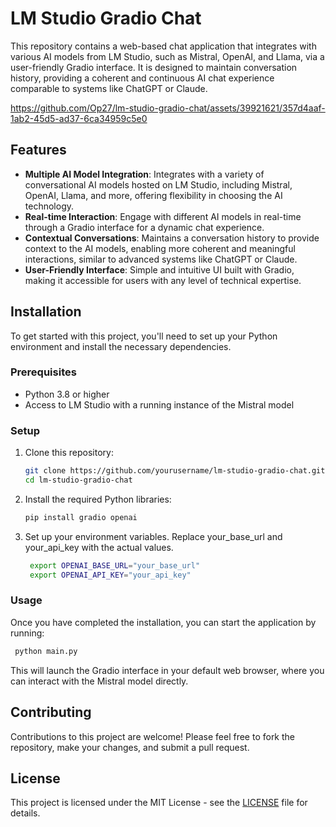 # LM Studio Gradio Chat
This repository contains a web-based chat application that integrates with various AI models from LM Studio, such as Mistral, OpenAI, and Llama, via a user-friendly Gradio interface. It is designed to maintain conversation history, providing a coherent and continuous AI chat experience comparable to systems like ChatGPT or Claude.

https://github.com/Op27/lm-studio-gradio-chat/assets/39921621/357d4aaf-1ab2-45d5-ad37-6ca34959c5e0

## Features
- **Multiple AI Model Integration**: Integrates with a variety of conversational AI models hosted on LM Studio, including Mistral, OpenAI, Llama, and more, offering flexibility in choosing the AI technology.
- **Real-time Interaction**: Engage with different AI models in real-time through a Gradio interface for a dynamic chat experience.
- **Contextual Conversations**: Maintains a conversation history to provide context to the AI models, enabling more coherent and meaningful interactions, similar to advanced systems like ChatGPT or Claude.
- **User-Friendly Interface**: Simple and intuitive UI built with Gradio, making it accessible for users with any level of technical expertise.

## Installation
To get started with this project, you'll need to set up your Python environment and install the necessary dependencies.

### Prerequisites
- Python 3.8 or higher
- Access to LM Studio with a running instance of the Mistral model

### Setup
1. Clone this repository:
   ```bash
   git clone https://github.com/yourusername/lm-studio-gradio-chat.git
   cd lm-studio-gradio-chat
   ```

2. Install the required Python libraries:
   ```bash
   pip install gradio openai
   ```

3. Set up your environment variables. Replace your_base_url and your_api_key with the actual values.
   ```bash
    export OPENAI_BASE_URL="your_base_url"
    export OPENAI_API_KEY="your_api_key"
   ```

### Usage
Once you have completed the installation, you can start the application by running:
   ```bash
    python main.py
   ```
This will launch the Gradio interface in your default web browser, where you can interact with the Mistral model directly.

## Contributing
Contributions to this project are welcome! Please feel free to fork the repository, make your changes, and submit a pull request.

## License
This project is licensed under the MIT License - see the [LICENSE](LICENSE) file for details.
